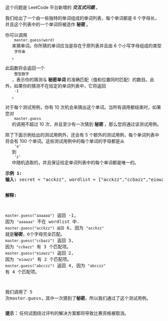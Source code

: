 <html>
 <body>
  <p>
   这个问题是 LeetCode 平台新增的
   <strong>
    <em>
     交互式问题
    </em>
   </strong>
   。
  </p>
  <p>
   我们给出了一个由一些独特的单词组成的单词列表，每个单词都是 6 个字母长，并且这个列表中的一个单词将被选作
   <strong>
    秘密
   </strong>
   。
  </p>
  <p>
   你可以调用
   <code>
    master.guess(word)
   </code>
   来猜单词。你所猜的单词应当是存在于原列表并且由 6 个小写字母组成的类型
   <code>
    字符串
   </code>
   。
  </p>
  <p>
   此函数将会返回一个
   <code>
    整型数字
   </code>
   ，表示你的猜测与
   <strong>
    秘密单词
   </strong>
   的准确匹配（值和位置同时匹配）的数目。此外，如果你的猜测不在给定的单词列表中，它将返回
   <code>
    -1
   </code>
   。
  </p>
  <p>
   对于每个测试用例，你有 10 次机会来猜出这个单词。当所有调用都结束时，如果您对
   <code>
    master.guess
   </code>
   的调用不超过 10 次，并且至少有一次猜到
   <strong>
    秘密
   </strong>
   ，那么您将通过该测试用例。
  </p>
  <p>
   除了下面示例给出的测试用例外，还会有 5 个额外的测试用例，每个单词列表中将会有 100 个单词。这些测试用例中的每个单词的字母都是从
   <code>
    'a'
   </code>
   到
   <code>
    'z'
   </code>
   中随机选取的，并且保证给定单词列表中的每个单词都是唯一的。
  </p>
  <pre><strong>示例 1:</strong>
<strong>输入:</strong> secret = "acckzz", wordlist = ["acckzz","ccbazz","eiowzz","abcczz"]

<strong>解释:</strong>

<code>master.guess("aaaaaa")</code> 返回 -1, 因为 <code>"aaaaaa"</code> 不在 wordlist 中.
<code>master.guess("acckzz") 返回</code> 6, 因为 <code>"acckzz"</code> 就是<strong>秘密</strong>，6个字母完全匹配。
<code>master.guess("ccbazz")</code> 返回 3, 因为<code> "ccbazz"</code> 有 3 个匹配项。
<code>master.guess("eiowzz")</code> 返回 2, 因为 <code>"eiowzz"</code> 有 2 个匹配项。
<code>master.guess("abcczz")</code> 返回 4, 因为 <code>"abcczz"</code> 有 4 个匹配项。

我们调用了 5 次master.guess，其中一次猜到了<strong>秘密</strong>，所以我们通过了这个测试用例。
</pre>
  <p>
   <strong>
    提示：
   </strong>
   任何试图绕过评判的解决方案都将导致比赛资格被取消。
  </p>
 </body>
</html>